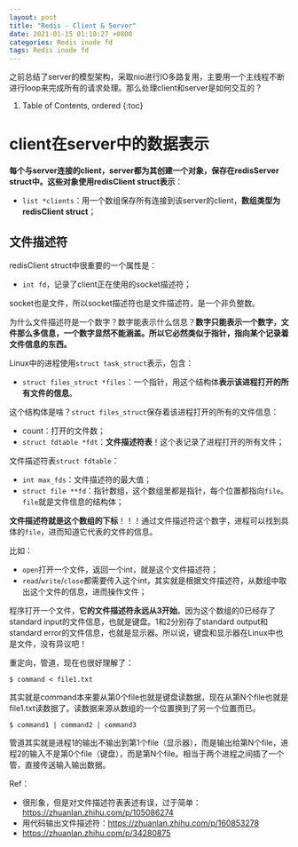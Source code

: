 ```yaml
---
layout: post
title: "Redis - Client & Server"
date: 2021-01-15 01:10:27 +0800
categories: Redis inode fd
tags: Redis inode fd
---
```


之前总结了server的模型架构，采取nio进行IO多路复用，主要用一个主线程不断进行loop来完成所有的请求处理。那么处理client和server是如何交互的？

1. Table of Contents, ordered
{:toc}

# client在server中的数据表示
**每个与server连接的client，server都为其创建一个对象，保存在redisServer struct中。这些对象使用redisClient struct表示**：
- `list *clients`：用一个数组保存所有连接到该server的client，**数组类型为redisClient struct**；

## 文件描述符
redisClient struct中很重要的一个属性是：
- `int fd`，记录了client正在使用的socket描述符；

socket也是文件，所以socket描述符也是文件描述符，是一个非负整数。

为什么文件描述符是一个数字？数字能表示什么信息？**数字只能表示一个数字，文件那么多信息，一个数字显然不能涵盖。所以它必然类似于指针，指向某个记录着文件信息的东西。**

Linux中的进程使用`struct task_struct`表示，包含：
- `struct files_struct *files`：一个指针，用这个结构体**表示该进程打开的所有文件的信息**。

这个结构体是啥？`struct files_struct`保存着该进程打开的所有的文件信息：
- count：打开的文件数；
- `struct fdtable *fdt`：**文件描述符表**！这个表记录了进程打开的所有文件；

文件描述符表`struct fdtable`：
- `int max_fds`：文件描述符的最大值；
- `struct file **fd`：指针数组，这个数组里都是指针，每个位置都指向`file`。`file`就是文件信息的结构体；

**文件描述符就是这个数组的下标**！！！通过文件描述符这个数字，进程可以找到具体的`file`，进而知道它代表的文件的信息。

比如：
- `open`打开一个文件，返回一个int，就是这个文件描述符；
- `read`/`write`/`close`都需要传入这个int，其实就是根据文件描述符，从数组中取出这个文件的信息，进而操作文件；

程序打开一个文件，**它的文件描述符永远从3开始**。因为这个数组的0已经存了standard input的文件信息，也就是键盘。1和2分别存了standard output和standard error的文件信息，也就是显示器。所以说，键盘和显示器在Linux中也是文件，没有异议吧！

重定向，管道，现在也很好理解了：
```
$ command < file1.txt
```
其实就是command本来要从第0个file也就是键盘读数据，现在从第N个file也就是file1.txt读数据了。读数据来源从数组的一个位置换到了另一个位置而已。

```
$ command1 | command2 | command3
```
管道其实就是进程1的输出不输出到第1个file（显示器），而是输出给第N个file，进程2的输入不是第0个file（键盘），而是第N个file。相当于两个进程之间插了一个管，直接传送输入输出数据。

Ref：
- 很形象，但是对文件描述符表表述有误，过于简单：https://zhuanlan.zhihu.com/p/105086274
- 用代码输出文件描述符：https://zhuanlan.zhihu.com/p/160853278
- https://zhuanlan.zhihu.com/p/34280875



